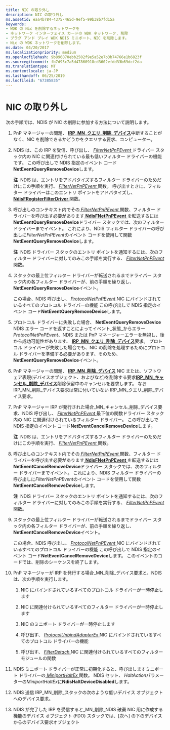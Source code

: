 ```yaml
---
title: NIC の取り外し
description: NIC の取り外し
ms.assetid: eaa4b784-4375-465d-9ef5-99b38b7fd15a
keywords:
- WDK の Nic を削除するネットワークを
- ネットワーク インターフェイス カードの WDK ネットワーク, 削除
- プラグ アンド プレイ WDK NDIS ミニポート、NIC を削除します。
- Nic の WDK ネットワークを削除します。
ms.date: 04/20/2017
ms.localizationpriority: medium
ms.openlocfilehash: 9b896870ebb2502f9e5a52e7b3b74766e1b6823f
ms.sourcegitcommit: fb7d95c7a5d47860918cd3602efdd33b69dcf2da
ms.translationtype: MT
ms.contentlocale: ja-JP
ms.lasthandoff: 06/25/2019
ms.locfileid: "67385835"
---
```

# <a name="removing-a-nic"></a>NIC の取り外し





次の手順では、NDIS が NIC の削除に参加する方法について説明します。

1.  PnP マネージャーの問題、 [ **IRP\_MN\_クエリ\_削除\_デバイス**](https://docs.microsoft.com/windows-hardware/drivers/kernel/irp-mn-query-remove-device)中断することがなく、NIC を削除できるかどうかをクエリする要求、コンピューター。

2.  NDIS は、この IRP を受信、呼び出し、 [ *FilterNetPnPEvent* ](https://docs.microsoft.com/windows-hardware/drivers/ddi/content/ndis/nc-ndis-filter_net_pnp_event)ドライバー スタック内の NIC に関連付けられている最も低いフィルター ドライバーの機能です。 この呼び出しで NDIS 指定のイベント コード**NetEventQueryRemoveDevice**します。

    **注**  NDIS は、エントリをアドバタイズするフィルター ドライバーのためだけにこの手順を実行、 [ *FilterNetPnPEvent* ](https://docs.microsoft.com/windows-hardware/drivers/ddi/content/ndis/nc-ndis-filter_net_pnp_event)関数。 呼び出すときに、フィルター ドライバーはこのエントリ ポイントをアドバタイズし、 [ **NdisFRegisterFilterDriver** ](https://docs.microsoft.com/windows-hardware/drivers/ddi/content/ndis/nf-ndis-ndisfregisterfilterdriver)関数。

     

3.  呼び出しのコンテキスト内でその[ *FilterNetPnPEvent* ](https://docs.microsoft.com/windows-hardware/drivers/ddi/content/ndis/nc-ndis-filter_net_pnp_event)関数、フィルター ドライバーを呼び出す必要があります[ **NdisFNetPnPEvent** ](https://docs.microsoft.com/windows-hardware/drivers/ddi/content/ndis/nf-ndis-ndisfnetpnpevent)を転送するには**NetEventQueryRemoveDevice**ドライバー スタックでは、次のフィルター ドライバーまでイベント。 これにより、NDIS フィルター ドライバーの呼び出しに*FilterNetPnPEvent*のイベント コードを使用して関数**NetEventQueryRemoveDevice**します。

    **注**  NDIS ドライバー スタックのエントリ ポイントを通知するには、次のフィルター ドライバーに対してのみこの手順を実行する、 [ *FilterNetPnPEvent* ](https://docs.microsoft.com/windows-hardware/drivers/ddi/content/ndis/nc-ndis-filter_net_pnp_event)関数。

     

4.  スタックの最上位フィルター ドライバーが転送されるまでドライバー スタック内の各フィルター ドライバーが、前の手順を繰り返し、 **NetEventQueryRemoveDevice**イベント。

    この場合、NDIS 呼び出し、 [ *ProtocolNetPnPEvent* ](https://docs.microsoft.com/windows-hardware/drivers/ddi/content/ndis/nc-ndis-protocol_net_pnp_event) NIC にバインドされているすべてのプロトコル ドライバーの機能 この呼び出しで NDIS 指定のイベント コード**NetEventQueryRemoveDevice**します。

5.  プロトコル ドライバーに失敗した場合、 **NetEventQueryRemoveDevice** NDIS エラー コードを返すことによってイベント\_状態\_からエラー *ProtocolNetPnPEvent*、NDIS または PnP マネージャーエラーを無視し、後から成功可能性があります、 [ **IRP\_MN\_クエリ\_削除\_デバイス**](https://docs.microsoft.com/windows-hardware/drivers/kernel/irp-mn-query-remove-device)要求。 プロトコル ドライバーが失敗した場合でも、NIC の削除を処理するためにプロトコル ドライバーを準備する必要があります、そのため、 **NetEventQueryRemoveDevice**イベント。

6.  PnP マネージャーの問題、 [ **IRP\_MN\_削除\_デバイス**](https://docs.microsoft.com/windows-hardware/drivers/kernel/irp-mn-remove-device) NIC または、ソフトウェア表現(デバイスオブジェクト、およびなど)を削除する要求[**IRP\_MN\_キャンセル\_削除\_デバイス**](https://docs.microsoft.com/windows-hardware/drivers/kernel/irp-mn-cancel-remove-device)削除保留中のキャンセルを要求します。 なお IRP\_MN\_削除\_デバイス要求は常に付いていない IRP\_MN\_クエリ\_削除\_デバイス要求。

7.  PnP マネージャー IRP が発行された場合\_MN\_キャンセル\_削除\_デバイス要求、NDIS 呼び出し、 [ *FilterNetPnPEvent* ](https://docs.microsoft.com/windows-hardware/drivers/ddi/content/ndis/nc-ndis-filter_net_pnp_event)最下位の関数ドライバー スタック内の NIC に関連付けられているフィルター ドライバー。 この呼び出しで NDIS 指定のイベント コード**NetEventCancelRemoveDevice**します。

    **注**  NDIS は、エントリをアドバタイズするフィルター ドライバーのためだけにこの手順を実行、 [ *FilterNetPnPEvent* ](https://docs.microsoft.com/windows-hardware/drivers/ddi/content/ndis/nc-ndis-filter_net_pnp_event)関数。

     

8.  呼び出しのコンテキスト内でその[ *FilterNetPnPEvent* ](https://docs.microsoft.com/windows-hardware/drivers/ddi/content/ndis/nc-ndis-filter_net_pnp_event)関数、フィルター ドライバーを呼び出す必要があります[ **NdisFNetPnPEvent** ](https://docs.microsoft.com/windows-hardware/drivers/ddi/content/ndis/nf-ndis-ndisfnetpnpevent)を転送するには**NetEventCancelRemoveDevice**ドライバー スタックでは、次のフィルター ドライバーまでイベント。 これにより、NDIS フィルター ドライバーの呼び出しに*FilterNetPnPEvent*のイベント コードを使用して関数**NetEventCancelRemoveDevice**します。

    **注**  NDIS ドライバー スタックのエントリ ポイントを通知するには、次のフィルター ドライバーに対してのみこの手順を実行する、 [ *FilterNetPnPEvent* ](https://docs.microsoft.com/windows-hardware/drivers/ddi/content/ndis/nc-ndis-filter_net_pnp_event)関数。

     

9.  スタックの最上位フィルター ドライバーが転送されるまでドライバー スタック内の各フィルター ドライバーが、前の手順を繰り返し、 **NetEventCancelRemoveDevice**イベント。

    この場合、NDIS 呼び出し、 [ *ProtocolNetPnPEvent* ](https://docs.microsoft.com/windows-hardware/drivers/ddi/content/ndis/nc-ndis-protocol_net_pnp_event) NIC にバインドされているすべてのプロトコル ドライバーの機能 この呼び出しで NDIS 指定のイベント コード**NetEventCancelRemoveDevice**します。 このイベントのコードでは、削除のシーケンスを終了します。

10. PnP マネージャーが IRP を発行する場合\_MN\_削除\_デバイス要求と、NDIS は、次の手順を実行します。

    1.  NIC にバインドされているすべてのプロトコル ドライバーが一時停止します

    2.  NIC に関連付けられているすべてのフィルター ドライバーが一時停止します

    3.  NIC のミニポート ドライバーが一時停止します

    4.  呼び出す、 [ *ProtocolUnbindAdapterEx* ](https://docs.microsoft.com/windows-hardware/drivers/ddi/content/ndis/nc-ndis-protocol_unbind_adapter_ex) NIC にバインドされているすべてのプロトコル ドライバーの機能

    5.  呼び出す、 [ *FilterDetach* ](https://docs.microsoft.com/windows-hardware/drivers/ddi/content/ndis/nc-ndis-filter_detach) NIC に関連付けられているすべてのフィルター モジュールの関数

11. NDIS ミニポート ドライバーが正常に初期化すると、呼び出しますミニポート ドライバーの[ *MiniportHaltEx* ](https://docs.microsoft.com/windows-hardware/drivers/ddi/content/ndis/nc-ndis-miniport_halt)関数。 NDIS セット、 *HaltAction*パラメーターの*MiniportHaltEx*に**NdisHaltDeviceDisabled**します。

12. NDIS 送信 IRP\_MN\_削除\_スタックの次のような低いデバイス オブジェクトへのデバイス要求。

13. NDIS が完了した IRP を受信すると\_MN\_削除\_NDIS 破棄 NIC 用に作成する機能のデバイス オブジェクト (FDO) スタックでは、[次へ] の下のデバイスからのデバイス要求オブジェクト

 

 





